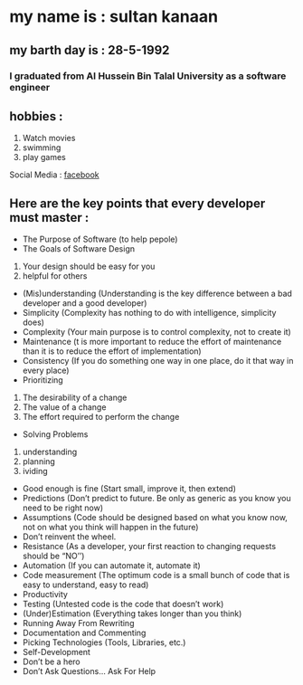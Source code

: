 

# my name is :  sultan kanaan #
## my barth day is :  28-5-1992 ##

### I graduated from Al Hussein Bin Talal University as a software engineer ###

## hobbies : ##
1. Watch movies
2. swimming
3. play games 

Social Media :
[facebook](https://www.facebook.com/sultan.kanaan.5/)


 ## Here are the key points that every developer must master : ##
 -  The Purpose of Software (to help pepole)
 -  The Goals of Software Design
   1. Your design should be easy for you
   2. helpful for others
- (Mis)understanding (Understanding is the key difference between a bad developer and a good developer)
- Simplicity (Complexity has nothing to do with intelligence, simplicity does)
- Complexity (Your main purpose is to control complexity, not to create it)
- Maintenance (t is more important to reduce the effort of maintenance than it is to reduce the effort of implementation)
- Consistency (If you do something one way in one place, do it that way in every place)
- Prioritizing 
 1. The desirability of a change
 2. The value of a change
 3. The effort required to perform the change
 -  Solving Problems 
 1. understanding
 2. planning
 3. ividing
 - Good enough is fine (Start small, improve it, then extend)
 - Predictions (Don’t predict to future. Be only as generic as you know you need to be right now) 
 - Assumptions (Code should be designed based on what you know now, not on what you think will happen in the future)
 - Don’t reinvent the wheel.
 - Resistance (As a developer, your first reaction to changing requests should be “NO’’)
 - Automation (If you can automate it, automate it)
 - Code measurement (The optimum code is a small bunch of code that is easy to understand, easy to read)
 - Productivity
 - Testing (Untested code is the code that doesn’t work)
 - (Under)Estimation (Everything takes longer than you think)
 - Running Away From Rewriting
 - Documentation and Commenting
 -  Picking Technologies (Tools, Libraries, etc.)
 - Self-Development
 - Don’t be a hero
 - Don’t Ask Questions… Ask For Help









